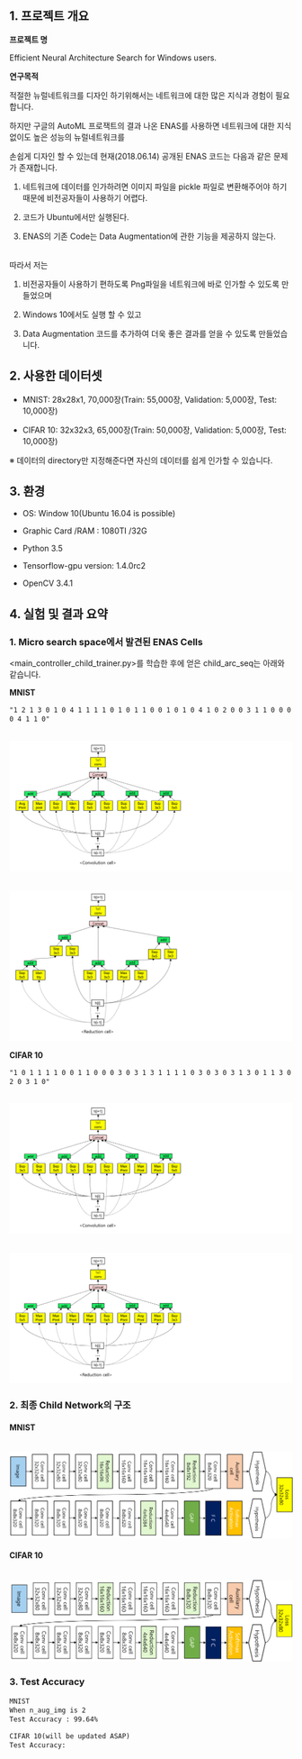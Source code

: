 ## 1. 프로젝트 개요

**프로젝트 명**

Efficient Neural Architecture Search for Windows users.

**연구목적**

적절한 뉴럴네트워크를 디자인 하기위해서는 네트워크에 대한 많은 지식과 경험이 필요합니다.

하지만 구글의 AutoML 프로잭트의 결과 나온 ENAS를 사용하면 네트워크에 대한 지식없이도 높은 성능의 뉴럴네트워크를 

손쉽게 디자인 할 수 있는데 현재(2018.06.14) 공개된 ENAS 코드는 다음과 같은 문제가 존재합니다.

1. 네트워크에 데이터를 인가하려면 이미지 파일을 pickle 파일로 변환해주어야 하기때문에 비전공자들이 사용하기 어렵다.

2. 코드가 Ubuntu에서만 실행된다.

3. ENAS의 기존 Code는 Data Augmentation에 관한 기능을 제공하지 않는다.


<br/>따라서 저는 

1. 비전공자들이 사용하기 편하도록 Png파일을 네트워크에 바로 인가할 수 있도록 만들었으며

2. Windows 10에서도 실행 할 수 있고

3. Data Augmentation 코드를 추가하여 더욱 좋은 결과를 얻을 수 있도록 만들었습니다.


## 2. 사용한 데이터셋
- MNIST: 28x28x1, 70,000장(Train: 55,000장, Validation: 5,000장, Test: 10,000장)

- CIFAR 10: 32x32x3, 65,000장(Train: 50,000장, Validation: 5,000장, Test: 10,000장)

※ 데이터의 directory만 지정해준다면 자신의 데이터를 쉽게 인가할 수 있습니다.

## 3. 환경
- OS: Window 10(Ubuntu 16.04 is possible)

- Graphic Card /RAM : 1080TI /32G

- Python 3.5

- Tensorflow-gpu version:  1.4.0rc2 

- OpenCV 3.4.1

## 4. 실험 및 결과 요약

### 1. Micro search space에서 발견된 ENAS Cells

<main_controller_child_trainer.py>를 학습한 후에 얻은 child_arc_seq는 아래와 같습니다.

**MNIST**
```
"1 2 1 3 0 1 0 4 1 1 1 1 0 1 0 1 1 0 0 1 0 1 0 4 1 0 2 0 0 3 1 1 0 0 0 0 4 1 1 0"
```

<br/>![사진](https://github.com/MINGUKKANG/PNU_Termproject_ENAS/blob/master/images/MNIST_convCell.png)

<br/>![사진](https://github.com/MINGUKKANG/PNU_Termproject_ENAS/blob/master/images/MNIST_Reduction_cell.png)

**CIFAR 10**
```
"1 0 1 1 1 1 0 0 1 1 0 0 0 3 0 3 1 3 1 1 1 1 0 3 0 3 0 3 1 3 0 1 1 3 0 2 0 3 1 0"
```

<br/>![사진](https://github.com/MINGUKKANG/PNU_Termproject_ENAS/blob/master/images/CIFAR10_Convolution_cell.png)

<br/>![사진](https://github.com/MINGUKKANG/PNU_Termproject_ENAS/blob/master/images/CIFAR10_Reduction_cell.png)

### 2. 최종 Child Network의 구조

#### MNIST
<br/>![사진](https://github.com/MINGUKKANG/PNU_Termproject_ENAS/blob/master/images/MNIST_Final.png)

#### CIFAR 10
<br/>![사진](https://github.com/MINGUKKANG/PNU_Termproject_ENAS/blob/master/images/Final_structure_child_network.png)

### 3. Test Accuracy

```
MNIST
When n_aug_img is 2
Test Accuracy : 99.64% 
```

```
CIFAR 10(will be updated ASAP)
Test Accuracy: 
```

